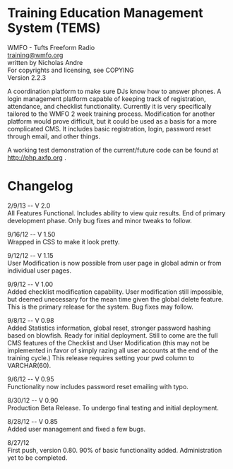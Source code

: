 Training Education Management System (TEMS)
===========================================

WMFO - Tufts Freeform Radio  
training@wmfo.org  
written by Nicholas Andre  
For copyrights and licensing, see COPYING  
Version 2.2.3  

A coordination platform to make sure DJs know how to answer phones. A login management platform capable of keeping track of registration, attendance, and checklist functionality. Currently it is very specifically tailored to the WMFO 2 week training process. Modification for another platform would prove difficult, but it could be used as a basis for a more complicated CMS. It includes basic registration, login, password reset through email, and other things.  

A working test demonstration of the current/future code can be found at http://php.axfp.org .

Changelog
=========

2/9/13 -- V 2.0  
All Features Functional. Includes ability to view quiz results. End of primary development phase. Only bug fixes and minor tweaks to follow.  

9/16/12 -- V 1.50  
Wrapped in CSS to make it look pretty.  

9/12/12 -- V 1.15  
User Modification is now possible from user page in global admin or from individual user pages.  

9/9/12 -- V 1.00  
Added checklist modification capability. User modification still impossible, but deemed unecessary for the mean time given the global delete feature. This is the primary release for the system. Bug fixes may follow.

9/8/12 -- V 0.98  
Added Statistics information, global reset, stronger password hashing based on blowfish. Ready for initial deployment. Still to come are the full CMS features of the Checklist and User Modification (this may not be implemented in favor of simply razing all user accounts at the end of the training cycle.) This release requires setting your pwd column to VARCHAR(60).  

9/6/12 -- V 0.95  
Functionality now includes password reset emailing with typo. 

8/30/12 -- V 0.90  
Production Beta Release. To undergo final testing and initial deployment.  

8/28/12 -- V 0.85  
Added user management and fixed a few bugs.

8/27/12  
First push, version 0.80. 90% of basic functionality added. Administration yet to be completed.
